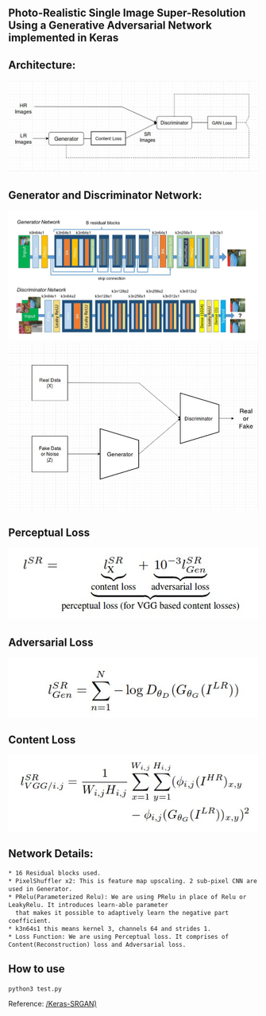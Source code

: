 ## Photo-Realistic Single Image Super-Resolution Using a Generative Adversarial Network implemented in Keras

## Architecture:
    
![Basic Architecture](./assets/architecture.jpg)
    
## Generator and Discriminator Network:
![Network](./assets/network.jpg)
![Network](./assets/GAN.jpg)

## Perceptual Loss
 ![Loss](./assets/perceptual_loss.jpg)
## Adversarial  Loss
 ![Loss](./assets/adversarial_loss.jpg)
## Content Loss
 ![Loss](./assets/content_loss.jpg)
    
## Network Details:
    * 16 Residual blocks used.
    * PixelShuffler x2: This is feature map upscaling. 2 sub-pixel CNN are used in Generator.
    * PRelu(Parameterized Relu): We are using PRelu in place of Relu or LeakyRelu. It introduces learn-able parameter 
      that makes it possible to adaptively learn the negative part coefficient.
    * k3n64s1 this means kernel 3, channels 64 and strides 1.
    * Loss Function: We are using Perceptual loss. It comprises of Content(Reconstruction) loss and Adversarial loss.
    

## How to use
`
python3 test.py
`

Reference:
[/Keras-SRGAN)](https://github.com/deepak112/Keras-SRGAN)